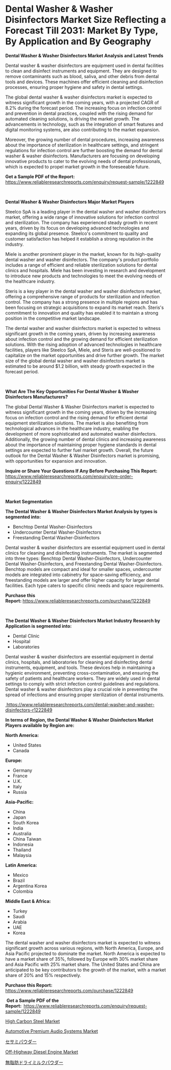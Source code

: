 <p><h1>Dental Washer & Washer Disinfectors Market Size Reflecting a Forecast Till 2031: Market By Type, By Application and By Geography</h1></p><p><strong>Dental Washer & Washer Disinfectors Market Analysis and Latest Trends</strong></p>
<p><p>Dental washer & washer disinfectors are equipment used in dental facilities to clean and disinfect instruments and equipment. They are designed to remove contaminants such as blood, saliva, and other debris from dental tools and devices. These machines offer efficient cleaning and disinfection processes, ensuring proper hygiene and safety in dental settings.</p><p>The global dental washer & washer disinfectors market is expected to witness significant growth in the coming years, with a projected CAGR of 8.2% during the forecast period. The increasing focus on infection control and prevention in dental practices, coupled with the rising demand for automated cleaning solutions, is driving the market growth. The advancements in technology, such as the integration of smart features and digital monitoring systems, are also contributing to the market expansion.</p><p>Moreover, the growing number of dental procedures, increasing awareness about the importance of sterilization in healthcare settings, and stringent regulations for infection control are further boosting the demand for dental washer & washer disinfectors. Manufacturers are focusing on developing innovative products to cater to the evolving needs of dental professionals, which is expected to propel market growth in the foreseeable future.</p></p>
<p><strong>Get a Sample PDF of the Report:&nbsp;</strong> <a href="https://www.reliableresearchreports.com/enquiry/request-sample/1222849">https://www.reliableresearchreports.com/enquiry/request-sample/1222849</a></p>
<p>&nbsp;</p>
<p><strong>Dental Washer & Washer Disinfectors Major Market Players</strong></p>
<p><p>Steelco SpA is a leading player in the dental washer and washer disinfectors market, offering a wide range of innovative solutions for infection control and sterilization. The company has experienced steady growth in recent years, driven by its focus on developing advanced technologies and expanding its global presence. Steelco's commitment to quality and customer satisfaction has helped it establish a strong reputation in the industry.</p><p>Miele is another prominent player in the market, known for its high-quality dental washer and washer disinfectors. The company's product portfolio includes a range of efficient and reliable sterilization solutions for dental clinics and hospitals. Miele has been investing in research and development to introduce new products and technologies to meet the evolving needs of the healthcare industry.</p><p>Steris is a key player in the dental washer and washer disinfectors market, offering a comprehensive range of products for sterilization and infection control. The company has a strong presence in multiple regions and has been focusing on strategic acquisitions to expand its market reach. Steris's commitment to innovation and quality has enabled it to maintain a strong position in the competitive market landscape.</p><p>The dental washer and washer disinfectors market is expected to witness significant growth in the coming years, driven by increasing awareness about infection control and the growing demand for efficient sterilization solutions. With the rising adoption of advanced technologies in healthcare facilities, players like Steelco SpA, Miele, and Steris are well-positioned to capitalize on the market opportunities and drive further growth. The market size of the global dental washer and washer disinfectors market is estimated to be around $1.2 billion, with steady growth expected in the forecast period.</p></p>
<p>&nbsp;</p>
<p><strong>What Are The Key Opportunities For Dental Washer & Washer Disinfectors Manufacturers?</strong></p>
<p><p>The global Dental Washer & Washer Disinfectors market is expected to witness significant growth in the coming years, driven by the increasing focus on infection control and the rising demand for efficient dental equipment sterilization solutions. The market is also benefiting from technological advances in the healthcare industry, enabling the development of more sophisticated and automated washer disinfectors. Additionally, the growing number of dental clinics and increasing awareness about the importance of maintaining proper hygiene standards in dental settings are expected to further fuel market growth. Overall, the future outlook for the Dental Washer & Washer Disinfectors market is promising, with opportunities for expansion and innovation.</p></p>
<p><strong>Inquire or Share Your Questions If Any Before Purchasing This Report:</strong> <a href="https://www.reliableresearchreports.com/enquiry/pre-order-enquiry/1222849">https://www.reliableresearchreports.com/enquiry/pre-order-enquiry/1222849</a></p>
<p>&nbsp;</p>
<p><strong>Market Segmentation</strong></p>
<p><strong>The Dental Washer & Washer Disinfectors Market Analysis by types is segmented into:</strong></p>
<p><ul><li>Benchtop Dental Washer-Disinfectors</li><li>Undercounter Dental Washer-Disinfectors</li><li>Freestanding Dental Washer-Disinfectors</li></ul></p>
<p><p>Dental washer & washer disinfectors are essential equipment used in dental clinics for cleaning and disinfecting instruments. The market is segmented into three types: Benchtop Dental Washer-Disinfectors, Undercounter Dental Washer-Disinfectors, and Freestanding Dental Washer-Disinfectors. Benchtop models are compact and ideal for smaller spaces, undercounter models are integrated into cabinetry for space-saving efficiency, and freestanding models are larger and offer higher capacity for larger dental facilities. Each type caters to specific clinic needs and space requirements.</p></p>
<p><strong>Purchase this Report:&nbsp;</strong><a href="https://www.reliableresearchreports.com/purchase/1222849">https://www.reliableresearchreports.com/purchase/1222849</a></p>
<p>&nbsp;</p>
<p><strong>The Dental Washer & Washer Disinfectors Market Industry Research by Application is segmented into:</strong></p>
<p><ul><li>Dental Clinic</li><li>Hospital</li><li>Laboratories</li></ul></p>
<p><p>Dental washer & washer disinfectors are essential equipment in dental clinics, hospitals, and laboratories for cleaning and disinfecting dental instruments, equipment, and tools. These devices help in maintaining a hygienic environment, preventing cross-contamination, and ensuring the safety of patients and healthcare workers. They are widely used in dental settings to comply with strict infection control guidelines and regulations. Dental washer & washer disinfectors play a crucial role in preventing the spread of infections and ensuring proper sterilization of dental instruments.</p></p>
<p><a href="https://www.reliableresearchreports.com/dental-washer-and-washer-disinfectors-r1222849">&nbsp;https://www.reliableresearchreports.com/dental-washer-and-washer-disinfectors-r1222849</a></p>
<p><strong>In terms of Region, the Dental Washer & Washer Disinfectors Market Players available by Region are:</strong></p>
<p>
    <p> <strong> North America: </strong>
        <ul>
            <li>United States</li>
            <li>Canada</li>
        </ul>
        </p> 
    <p> <strong> Europe: </strong>
        <ul>
            <li>Germany</li>
            <li>France</li>
            <li>U.K.</li>
            <li>Italy</li>
            <li>Russia</li>
        </ul>
        </p> 
    <p> <strong> Asia-Pacific: </strong>
        <ul>
            <li>China</li>
            <li>Japan</li>
            <li>South Korea</li>
            <li>India</li>
            <li>Australia</li>
            <li>China Taiwan</li>
            <li>Indonesia</li>
            <li>Thailand</li>
            <li>Malaysia</li>
        </ul>
        </p> 
    <p> <strong> Latin America: </strong>
        <ul>
            <li>Mexico</li>
            <li>Brazil</li>
            <li>Argentina Korea</li>
            <li>Colombia</li>
        </ul>
        </p> 
    <p> <strong> Middle East & Africa: </strong>
        <ul>
            <li>Turkey</li>
            <li>Saudi</li>
            <li>Arabia</li>
            <li>UAE</li>
            <li>Korea</li>
        </ul>
    </p>
    </p>
<p><p>The dental washer and washer disinfectors market is expected to witness significant growth across various regions, with North America, Europe, and Asia Pacific projected to dominate the market. North America is expected to have a market share of 35%, followed by Europe with 30% market share and Asia Pacific with 25% market share. The United States and China are anticipated to be key contributors to the growth of the market, with a market share of 20% and 15% respectively.</p></p>
<p><strong>Purchase this Report: </strong><a href="https://www.reliableresearchreports.com/purchase/1222849">https://www.reliableresearchreports.com/purchase/1222849</a></p>
<p>&nbsp;<strong>Get a Sample PDF of the Report:&nbsp;&nbsp;</strong><a href="https://www.reliableresearchreports.com/enquiry/request-sample/1222849">https://www.reliableresearchreports.com/enquiry/request-sample/1222849</a></p>
<p><strong></strong></p>
<p><p><a href="https://issuu.com/reportprime-2/docs/high-carbon-steel-market-size-2030.pptx">High Carbon Steel Market</a></p><p><a href="https://github.com/joannagoyvaerts/Market-Research-Report-List-2/blob/main/automotive-premium-audio-systems-market.md">Automotive Premium Audio Systems Market</a></p><p><a href="https://github.com/luffiazaza/Market-Research-Report-List-1/blob/main/287309239692.md">セサミパウダー</a></p><p><a href="https://github.com/abdelrhmankishk22/Market-Research-Report-List-4/blob/main/off-highway-diesel-engine-market.md">Off-Highway Diesel Engine Market</a></p><p><a href="https://medium.com/@stefansmith00/%E8%84%B1%E8%84%82%E4%B9%BE%E7%87%A5%E3%83%9F%E3%83%AB%E3%82%AF%E3%83%91%E3%82%A6%E3%83%80%E3%83%BC%E5%B8%82%E5%A0%B4%E3%81%AE%E8%A6%8F%E6%A8%A1%E3%81%A8%E5%B8%82%E5%A0%B4%E5%8B%95%E5%90%91-%E5%AE%8C%E5%85%A8%E3%81%AA%E6%A5%AD%E7%95%8C%E6%A6%82%E8%A6%81-2024%E5%B9%B4%E3%81%8B%E3%82%892031%E5%B9%B4%E3%81%BE%E3%81%A7-991b2712c88d">無脂肪ドライミルクパウダー</a></p></p>